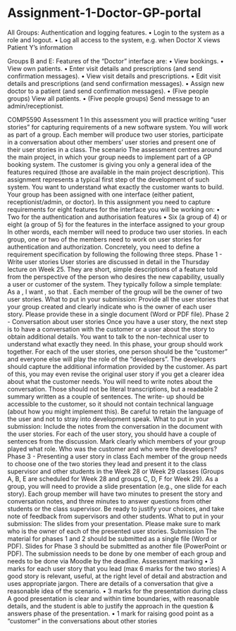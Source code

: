 # Assignment-1-Doctor-GP-portal

All Groups: Authentication and logging features.
• Login to the system as a role and logout.
• Log all access to the system, e.g. when Doctor X views Patient Y’s information

Groups B and E: Features of the “Doctor” interface are:
• View bookings.
• View own patients.
• Enter visit details and prescriptions (and send confirmation messages).
• View visit details and prescriptions.
• Edit visit details and prescriptions (and send confirmation messages).
• Assign new doctor to a patient (and send confirmation messages).
• (Five people groups) View all patients.
• (Five people groups) Send message to an admin/receptionist.

COMP5590 Assessment 1
In this assessment you will practice writing “user stories” for capturing requirements of a new
software system. You will work as part of a group. Each member will produce two user stories,
participate in a conversation about other members’ user stories and present one of their user stories
in a class.
The scenario
The assessment centres around the main project, in which your group needs to implement part of a
GP booking system. The customer is giving you only a general idea of the features required (those
are available in the main project description). This assignment represents a typical first step of the
development of such system. You want to understand what exactly the customer wants to build.
Your group has been assigned with one interface (either patient, receptionist/admin, or doctor). In
this assignment you need to capture requirements for eight features for the interface you will be
working on:
• Two for the authentication and authorisation features
• Six (a group of 4) or eight (a group of 5) for the features in the interface assigned to your
group
In other words, each member will need to produce two user stories. In each group, one or two of the
members need to work on user stories for authentication and authorization.
Concretely, you need to define a requirement specification by following the following three steps.
Phase 1 - Write user stories
User stories are discussed in detail in the Thursday lecture on Week 25. They are short, simple
descriptions of a feature told from the perspective of the person who desires the new capability,
usually a user or customer of the system. They typically follow a simple template:
As a <type of user>,
I want <some goal>,
so that <some reason>.
Each member of the group will be the owner of two user stories.
What to put in your submission: Provide all the user stories that your group created and clearly
indicate who is the owner of each user story. Please provide these in a single document (Word or
PDF file).
Phase 2 - Conversation about user stories
Once you have a user story, the next step is to have a conversation with the customer or a user about
the story to obtain additional details. You want to talk to the non-technical user to understand what
exactly they need.
In this phase, your group should work together. For each of the user stories, one person should be
the “customer” and everyone else will play the role of the “developers”. The developers should
capture the additional information provided by the customer. As part of this, you may even revise
the original user story if you get a clearer idea about what the customer needs. You will need to
write notes about the conversation. Those should not be literal transcriptions, but a readable
2
summary written as a couple of sentences. The write- up should be accessible to the customer, so it
should not contain technical language (about how you might implement this). Be careful to retain
the language of the user and not to stray into development speak.
What to put in your submission: Include the notes from the conversation in the document with the
user stories. For each of the user story, you should have a couple of sentences from the discussion.
Mark clearly which members of your group played what role. Who was the customer and who were
the developers?
Phase 3 - Presenting a user story in class
Each member of the group needs to choose one of the two stories they lead and present it to the
class supervisor and other students in the Week 28 or Week 29 classes (Groups A, B, E are
scheduled for Week 28 and groups C, D, F for Week 29). As a group, you will need to provide a
slide presentation (e.g., one slide for each story). Each group member will have two minutes to
present the story and conversation notes, and three minutes to answer questions from other students
or the class supervisor. Be ready to justify your choices, and take note of feedback from supervisors
and other students.
What to put in your submission: The slides from your presentation. Please make sure to mark
who is the owner of each of the presented user stories.
Submission
The material for phases 1 and 2 should be submitted as a single file (Word or PDF). Slides for Phase
3 should be submitted as another file (PowerPoint or PDF). The submission needs to be done by one
member of each group and needs to be done via Moodle by the deadline.
Assessment marking
• 3 marks for each user story that you lead (max 6 marks for the two stories)
A good story is relevant, useful, at the right level of detail and abstraction and uses
appropriate jargon. There are details of a conversation that give a reasonable idea of the
scenario.
• 3 marks for the presentation during class
A good presentation is clear and within time boundaries, with reasonable details, and the
student is able to justify the approach in the question & answers phase of the presentation.
• 1 mark for raising good point as a “customer” in the conversations about other stories
